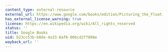 ```yaml
---
content_type: external-resource
external_url: https://www.google.com/books/edition/Picturing_the_Floating_World/YYOUEAAAQBAJ?hl=en&gbpv=1
has_external_license_warning: true
license: https://en.wikipedia.org/wiki/All_rights_reserved
status: ''
title: Google Books
uid: b23cc53b-b8de-4a33-8af6-00bcd2ff898e
wayback_url: ''
---
```

